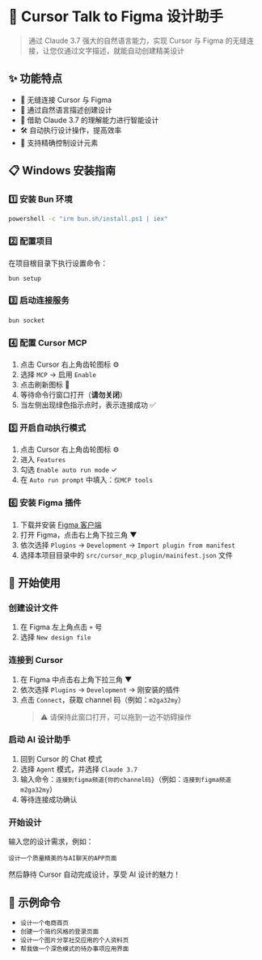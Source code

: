 # 🎨 Cursor Talk to Figma 设计助手

> 通过 Claude 3.7 强大的自然语言能力，实现 Cursor 与 Figma 的无缝连接，让您仅通过文字描述，就能自动创建精美设计

## ✨ 功能特点

- 🔄 无缝连接 Cursor 与 Figma
- 💬 通过自然语言描述创建设计
- 🤖 借助 Claude 3.7 的理解能力进行智能设计
- 🛠️ 自动执行设计操作，提高效率
- 🎯 支持精确控制设计元素

## 📋 Windows 安装指南

### 1️⃣ 安装 Bun 环境

```bash
powershell -c "irm bun.sh/install.ps1 | iex"
```

### 2️⃣ 配置项目

在项目根目录下执行设置命令：

```bash
bun setup
```

### 3️⃣ 启动连接服务

```bash
bun socket
```

### 4️⃣ 配置 Cursor MCP

1. 点击 Cursor 右上角齿轮图标 ⚙️
2. 选择 `MCP` → 启用 `Enable`
3. 点击刷新图标 🔄
4. 等待命令行窗口打开（**请勿关闭**）
5. 当左侧出现绿色指示点时，表示连接成功 ✅

### 5️⃣ 开启自动执行模式

1. 点击 Cursor 右上角齿轮图标 ⚙️
2. 进入 `Features`
3. 勾选 `Enable auto run mode` ✓
4. 在 `Auto run prompt` 中填入：`仅MCP tools`

### 6️⃣ 安装 Figma 插件

1. 下载并安装 [Figma 客户端](https://desktop.figma.com/win/FigmaSetup.exe)
2. 打开 Figma，点击右上角下拉三角 ▼
3. 依次选择 `Plugins` → `Development` → `Import plugin from manifest`
4. 选择本项目目录中的 `src/cursor_mcp_plugin/mainifest.json` 文件

## 🚀 开始使用

### 创建设计文件

1. 在 Figma 左上角点击 `+` 号
2. 选择 `New design file`

### 连接到 Cursor

1. 在 Figma 中点击右上角下拉三角 ▼
2. 依次选择 `Plugins` → `Development` → 刚安装的插件
3. 点击 `Connect`，获取 channel 码（例如：`m2ga32my`）
   > ⚠️ 请保持此窗口打开，可以拖到一边不妨碍操作

### 启动 AI 设计助手

1. 回到 Cursor 的 Chat 模式
2. 选择 `Agent` 模式，并选择 `Claude 3.7`
3. 输入命令：`连接到figma频道{你的channel码}`（例如：`连接到figma频道m2ga32my`）
4. 等待连接成功确认

### 开始设计

输入您的设计需求，例如：

```
设计一个质量精美的与AI聊天的APP页面
```

然后静待 Cursor 自动完成设计，享受 AI 设计的魅力！

## 📝 示例命令

- `设计一个电商首页`
- `创建一个简约风格的登录页面`
- `设计一个图片分享社交应用的个人资料页`
- `帮我做一个深色模式的待办事项应用界面`
